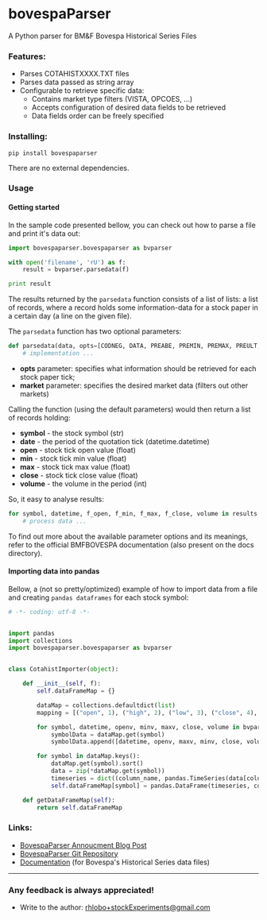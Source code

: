 bovespaParser
=============
A Python parser for BM&amp;F Bovespa Historical Series Files


### Features:
- Parses COTAHISTXXXX.TXT files
- Parses data passed as string array
- Configurable to retrieve specific data:
    * Contains market type filters (VISTA, OPCOES, ...)
    * Accepts configuration of desired data fields to be retrieved
    * Data fields order can be freely specified

### Installing:
    pip install bovespaparser
There are no external dependencies.

### Usage
#### Getting started
In the sample code presented bellow, you can check out how to parse a file and print it's data out:
```python
import bovespaparser.bovespaparser as bvparser

with open('filename', 'rU') as f:
	result = bvparser.parsedata(f)

print result
```

The results returned by the `parsedata` function consists of a list of lists: a list of records, where a record holds some information-data for a stock paper in a certain day (a line on the given file).

The `parsedata` function has two optional parameters:
```python
def parsedata(data, opts=[CODNEG, DATA, PREABE, PREMIN, PREMAX, PREULT, QUATOT], market=VISTA):
    # implementation ...
```
- **opts** parameter: specifies what information should be retrieved for each stock paper tick;
- **market** parameter: specifies the desired market data (filters out other markets)

Calling the function (using the default parameters) would then return a list of records holding:
- **symbol** - the stock symbol (str)
- **date** - the period of the quotation tick (datetime.datetime)
- **open** - stock tick open value (float)
- **min** - stock tick min value (float)
- **max** - stock tick max value (float)
- **close** - stock tick close value (float)
- **volume** - the volume in the period (int)

So, it easy to analyse results:
```python
for symbol, datetime, f_open, f_min, f_max, f_close, volume in results:
    # process data ...
```

To find out more about the available parameter options and its meanings, refer to the official BMFBOVESPA documentation (also present on the docs directory).

#### Importing data into pandas
Bellow, a (not so pretty/optimized) example of how to import data from a file and creating `pandas dataframes` for each stock symbol:
```python
# -*- coding: utf-8 -*-


import pandas
import collections
import bovespaparser.bovespaparser as bvparser


class CotahistImporter(object):

    def __init__(self, f):
        self.dataFrameMap = {}

        dataMap = collections.defaultdict(list)
        mapping = [("open", 1), ("high", 2), ("low", 3), ("close", 4), ("volume", 5)]

        for symbol, datetime, openv, minv, maxv, close, volume in bvparser.parsedata(f):
            symbolData = dataMap.get(symbol)
            symbolData.append([datetime, openv, maxv, minv, close, volume])

        for symbol in dataMap.keys():
            dataMap.get(symbol).sort()
            data = zip(*dataMap.get(symbol))
            timeseries = dict((column_name, pandas.TimeSeries(data[column_index], index=data[0], name=column_name)) for column_name, column_index in mapping)
            self.dataFrameMap[symbol] = pandas.DataFrame(timeseries, columns=['open', 'high', 'low', 'close', 'volume'])

    def getDataFrameMap(self):
        return self.dataFrameMap
```

### Links:
- [BovespaParser Annoucment Blog Post](http://how.i.drycode.it/2012/09/python-bovespa-parser.html)
- [BovespaParser Git Repository]( https://github.com/rhlobo/bovespaParser)
- [Documentation](http://www.bmfbovespa.com.br/shared/iframe.aspx?idioma=pt-br&amp;url=http://www.bmfbovespa.com.br/pt-br/cotacoes-historicas/FormSeriesHistoricas.asp)
 (for Bovespa's Historical Series data files)

---------------------------------------
### Any feedback is always appreciated!
- Write to the author:  <rhlobo+stockExperiments@gmail.com>
